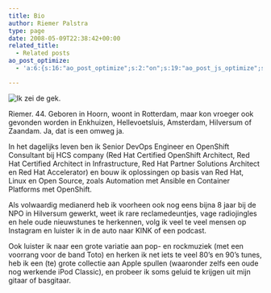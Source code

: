 ```yaml
---
title: Bio
author: Riemer Palstra
type: page
date: 2008-05-09T22:38:42+00:00
related_title:
  - Related posts
ao_post_optimize:
  - 'a:6:{s:16:"ao_post_optimize";s:2:"on";s:19:"ao_post_js_optimize";s:2:"on";s:20:"ao_post_css_optimize";s:2:"on";s:12:"ao_post_ccss";s:2:"on";s:16:"ao_post_lazyload";s:2:"on";s:15:"ao_post_preload";s:0:"";}'

---
```


![Ik zei de gek.](../images/Riemer_Crop.jpg)

Riemer. 44. Geboren in Hoorn, woont in Rotterdam, maar kon vroeger ook gevonden worden in Enkhuizen, Hellevoetsluis, Amsterdam, Hilversum of Zaandam. Ja, dat is een omweg ja. 

In het dagelijks leven ben ik Senior DevOps Engineer en OpenShift Consultant bij HCS company (Red Hat Certified OpenShift Architect, Red Hat Certified Architect in Infrastructure, Red Hat Partner Solutions Architect en Red Hat Accelerator) en bouw ik oplossingen op basis van Red Hat, Linux en Open Source, zoals Automation met Ansible en Container Platforms met OpenShift.

Als volwaardig medianerd heb ik voorheen ook nog eens bijna 8 jaar bij de NPO in Hilversum gewerkt, weet ik rare reclamedeuntjes, vage radiojingles en hele oude nieuwstunes te herkennen, volg ik veel te veel mensen op Instagram en luister ik in de auto naar KINK of een podcast.

Ook luister ik naar een grote variatie aan pop- en rockmuziek (met een voorrang voor de band Toto) en herken ik net iets te veel 80&#8217;s en 90&#8217;s tunes, heb ik een (te) grote collectie aan Apple spullen (waaronder zelfs een oude nog werkende iPod Classic), en probeer ik soms geluid te krijgen uit mijn gitaar of basgitaar.
